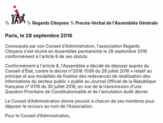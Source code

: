 % ![](logo.png "")
% **Regards Citoyens**
% **Procès-Verbal de l'Assemblée Générale**

### Paris, le 28 septembre 2016

Convoquée par son Conseil d'Administration, l'association Regards Citoyens s'est réunie en Assemblée permanente le 28 septembre 2016 conformément à l'article 6 de ses statuts.

Conformément à l'article 8, l'Assemblée a décidé de déposer auprès du Conseil d'État, contre le décret n°2016-1036 du 28 juillet 2016 « relatif au principe et aux modalités de fixation des redevances de réutilisation des informations du secteur public » publié au Journal Officiel de la République française n° 0176 du 30 juillet 2016, en vue de la transmission d'une Question Prioritaire de Constitutionnalité et de l'annulation dudit décret.

Le Conseil d'Administration donne pouvoir à chacun de ses membres pour déposer le recours au nom de l'Association.

Pour le Conseil d'Administration,

